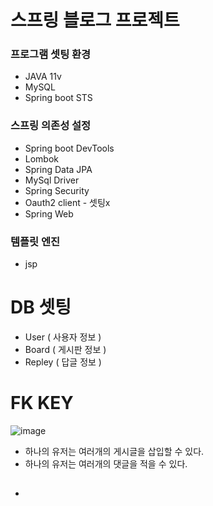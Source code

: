 # 스프링 블로그 프로젝트 #
### 프로그램 셋팅 환경 ###
- JAVA 11v
- MySQL
- Spring boot STS
### 스프링 의존성 설정 ###
- Spring boot DevTools
- Lombok
- Spring Data JPA
- MySql Driver
- Spring Security
- Oauth2 client - 셋팅x
- Spring Web
### 템플릿 엔진 ###
- jsp

# DB 셋팅 #
- User ( 사용자 정보 )
- Board ( 게시판 정보 )
- Repley ( 답글 정보 )
##
# FK KEY #
![image](https://user-images.githubusercontent.com/92193144/162448840-08e46589-4405-45c4-bed8-914be16b326b.png)
- 하나의 유저는 여러개의 게시글을 삽입할 수 있다.
- 하나의 유저는 여러개의 댓글을 적을 수 있다.
- ##
